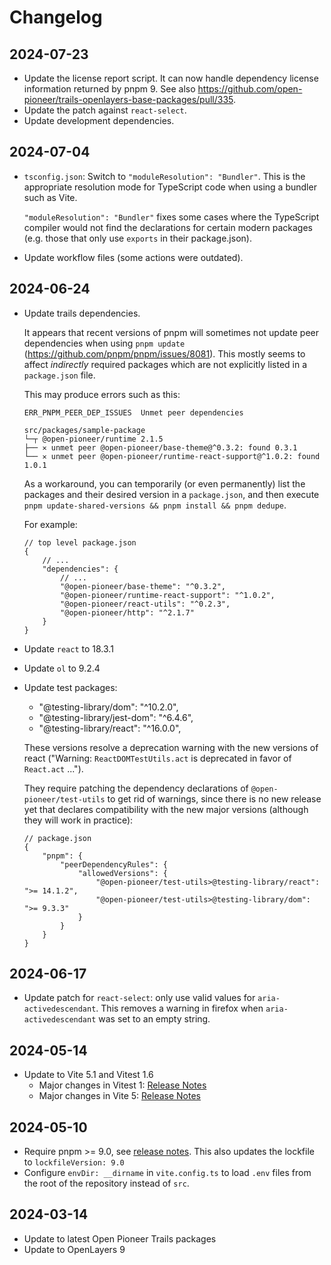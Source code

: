 # Changelog

## 2024-07-23

-   Update the license report script. It can now handle dependency license information returned by pnpm 9.
    See also <https://github.com/open-pioneer/trails-openlayers-base-packages/pull/335>.
-   Update the patch against `react-select`.
-   Update development dependencies.

## 2024-07-04

-   `tsconfig.json`: Switch to `"moduleResolution": "Bundler"`.
    This is the appropriate resolution mode for TypeScript code when using a bundler such as Vite.

    `"moduleResolution": "Bundler"` fixes some cases where the TypeScript compiler would not find the declarations for certain modern packages
    (e.g. those that only use `exports` in their package.json).

-   Update workflow files (some actions were outdated).

## 2024-06-24

-   Update trails dependencies.

    It appears that recent versions of pnpm will sometimes not update peer dependencies when using `pnpm update` (https://github.com/pnpm/pnpm/issues/8081).
    This mostly seems to affect _indirectly_ required packages which are not explicitly listed in a `package.json` file.

    This may produce errors such as this:

    ```text
    ERR_PNPM_PEER_DEP_ISSUES  Unmet peer dependencies

    src/packages/sample-package
    └─┬ @open-pioneer/runtime 2.1.5
    ├── ✕ unmet peer @open-pioneer/base-theme@^0.3.2: found 0.3.1
    └── ✕ unmet peer @open-pioneer/runtime-react-support@^1.0.2: found 1.0.1
    ```

    As a workaround, you can temporarily (or even permanently) list the packages and their desired version in a `package.json`, and then execute `pnpm update-shared-versions && pnpm install && pnpm dedupe`.

    For example:

    ```jsonc
    // top level package.json
    {
        // ...
        "dependencies": {
            // ...
            "@open-pioneer/base-theme": "^0.3.2",
            "@open-pioneer/runtime-react-support": "^1.0.2",
            "@open-pioneer/react-utils": "^0.2.3",
            "@open-pioneer/http": "^2.1.7"
        }
    }
    ```

-   Update `react` to 18.3.1
-   Update `ol` to 9.2.4
-   Update test packages:

    -   "@testing-library/dom": "^10.2.0",
    -   "@testing-library/jest-dom": "^6.4.6",
    -   "@testing-library/react": "^16.0.0",

    These versions resolve a deprecation warning with the new versions of react ("Warning: `ReactDOMTestUtils.act` is deprecated in favor of `React.act` ...").

    They require patching the dependency declarations of `@open-pioneer/test-utils` to get rid of warnings, since there is no new release yet that declares compatibility
    with the new major versions (although they will work in practice):

    ```jsonc
    // package.json
    {
        "pnpm": {
            "peerDependencyRules": {
                "allowedVersions": {
                    "@open-pioneer/test-utils>@testing-library/react": ">= 14.1.2",
                    "@open-pioneer/test-utils>@testing-library/dom": ">= 9.3.3"
                }
            }
        }
    }
    ```

## 2024-06-17

-   Update patch for `react-select`: only use valid values for `aria-activedescendant`.
    This removes a warning in firefox when `aria-activedescendant` was set to an empty string.

## 2024-05-14

-   Update to Vite 5.1 and Vitest 1.6
    -   Major changes in Vitest 1: [Release Notes](https://github.com/vitest-dev/vitest/releases/tag/v1.0.0)
    -   Major changes in Vite 5: [Release Notes](https://vitejs.dev/blog/announcing-vite5)

## 2024-05-10

-   Require pnpm >= 9.0, see [release notes](https://github.com/pnpm/pnpm/releases/tag/v9.0.0).
    This also updates the lockfile to `lockfileVersion: 9.0`
-   Configure `envDir: __dirname` in `vite.config.ts` to load `.env` files from the root of the repository instead of `src`.

## 2024-03-14

-   Update to latest Open Pioneer Trails packages
-   Update to OpenLayers 9
